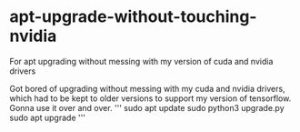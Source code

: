 # apt-upgrade-without-touching-nvidia
For apt upgrading without messing with my version of cuda and nvidia drivers

Got bored of upgrading without messing with my cuda and nvidia drivers, which had to be kept to older versions to support my version of tensorflow. Gonna use it over and over.
'''
sudo apt update
sudo python3 upgrade.py
sudo apt upgrade
'''

